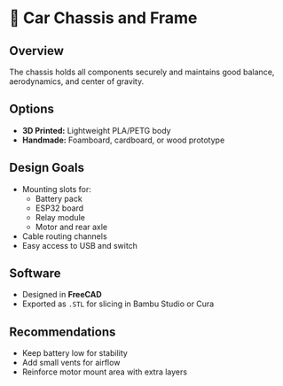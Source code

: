 # 🧱 Car Chassis and Frame

## Overview
The chassis holds all components securely and maintains good balance, aerodynamics, and center of gravity.

## Options
- **3D Printed:** Lightweight PLA/PETG body
- **Handmade:** Foamboard, cardboard, or wood prototype

## Design Goals
- Mounting slots for:
  - Battery pack
  - ESP32 board
  - Relay module
  - Motor and rear axle
- Cable routing channels
- Easy access to USB and switch

## Software
- Designed in **FreeCAD**
- Exported as `.STL` for slicing in Bambu Studio or Cura

## Recommendations
- Keep battery low for stability
- Add small vents for airflow
- Reinforce motor mount area with extra layers